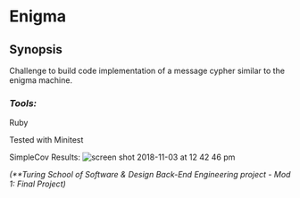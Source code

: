 # Enigma

## Synopsis
Challenge to build code implementation of a message cypher similar to the enigma machine.

### *Tools:* 
Ruby

Tested with Minitest

SimpleCov Results:
![screen shot 2018-11-03 at 12 42 46 pm](https://user-images.githubusercontent.com/34175382/47956171-106c6e80-df66-11e8-8ad5-7ae8a58ecb6b.png)



_(**Turing School of Software & Design Back-End Engineering project - Mod 1: Final Project)_
